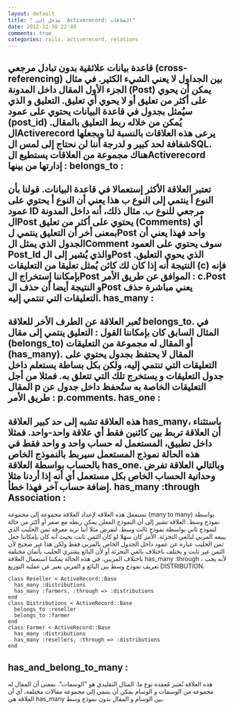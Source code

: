 ```yaml
---
layout: default
title: " مدخل إلى  Activerecord: العلاقات"
date: 2012-12-30 22:49
comments: true
categories: rails, activerecord, relations
---
```


قاعدة بيانات علائقية بدون تبادل مرجعي (cross-referencing) بين الجداول  لا يعني الشيء الكثير. في مثال الجزء الأول المقال داخل المدونة (Post) يمكن أن يحوي على أكثر من تعليق أو لا يحوي أي تعليق. التعليق و الذي سيُمثل بجدول في قاعدة البيانات يحتوي على عمود (post_id) يُمكن من خلاله ربط التعليق بالمقال. الActiverecord يرعى هذه العلاقات بالنسبة لنا ويجعلها شفافة لحد كبير و لدرجة أننا لن نحتاج إلى لمس الSQL.
هناك مجموعة من العلاقات يستطيع الActiverecord إدارتها من بينها :
belongs_to : 
-------------
تعتبر العلاقة الأكثر إستعمالا في قاعدة البيانات. قولنا بأن النوع أ ينتمي إلى النوع ب هذا يعني أن النوع أ يحتوي على عمود ID مرجعي للنوع ب. مثال ذلك، أنه داخل المدونة الPost يحتوي على أكثر من تعليق (Comments) أي بمعنى أخر أن التعليق ينتمي لPost واحد فهذا يعني أن الجدول الذي يمثل الComment سوف يحتوي على العمود Post_Id والذي يُشير إلى الPost الذي يحوي التعليق. النتيجة أنه إذا كان لك كائن يُمثل تعليقا من التعليقات (c)  فإنه بإمكاننا إستخراج الPost الموافق عن طريق الأمر : c.Post و النتيجة أيضا أن حذف الPost يعني مباشرة حذف التعليقات التي تنتمي إليه.
has_many : 
-------------
تُعبر العلاقة عن الطرف الأخر للعلاقة belongs_to. في المثال السابق كان بإمكاننا القول : التعليق ينتمي إلى مقال (belongs_to) أو المقال له مجموعة من التعليقات (has_many). المقال لا يحتفظ بجدول يحتوي على التعليقات التي تنتمي إليه، ولكن بكل بساطة يستعلم داخل جدول التعليقات و يستخرج تلك التي تتعلق به. فمثلا من أجل المقال p التعليقات الخاصة به ستُحفظ داخل جدول عن طريق الأمر : p.comments.
has_one : 
-------------
هذه العلاقة تشبه إلى حد كبير العلاقة has_many، باستثناء أن العلاقة تربط بين كائنين فقط أي علاقة واحد-واحد. فمثلا داخل تطبيق،  المستعمل له حساب واحد و واحد فقط في هذه الحالة نموذج المستعمل سيربط بالنموذج الخاص بالحساب بواسطة العلاقة has_one. وبالتالي العلاقة تفرض وحدانية الحساب الخاص بكل مستعمل أي أنه إذا أردنا مثلا إضافة 
حساب آخر فهذا خطأ.
has_many :through Association :
-----------------------------------
 تستعمل هذه العلاقة لإعداد العلاقة مجموعة إلى مجموعة (many to many) بواسطة نموذج وسط. العلاقة تشير إلى أن النموذج المعلن يمكن ربطه مع صفر أو أكثر من حالة لنموذج ثاني بواسطة نموذج ثالث وسط. لنفرض مثلا أننا نريد معرفة ثمن الحليب الذي يبيعه المربي لبائعي التجزئة. الأمر كان سهلا لو كان الثمن ثابت بحيث أنه كان بإمكاننا جعل ثمن الحليب عبارة عن عمود داخل الجدول الخاص بالمربي فقط  ولكن هذا غير صحيح لأن الثمن غير ثابت و يختلف باختلاف بائعي التجزئة أو لأن البائع يشتري الحليب بأثمان مختلفة باختلاف المربين، في هذه الحالة يمكننا استعمال العلاقة    has_many :through ، لأنه يجب تعريف نموذج وسط بين البائع و المربي يعبر عن عملية التوزيع DISTRIBUTION.
		 	 	 	
```		
class Reseller < ActiveRecord::Base
  has_many :distributions
  has_many :farmers, :through => :distributions
end
class Distributions < ActiveRecord::Base    
  belongs_to :reseller
  belongs_to :farmer
end
class Farmer < ActiveRecord::Base
  has_many :distributions
  has_many :resellers, :through => :distributions
end
``` 
  has_and_belong_to_many : 
----------------------------
هذه العلاقة تُعتبر مُعقدة نوع ما. المثال التقليدي هو "الوسمات". بمعنى أن المقال له مجموعة من الوسمات و الوسام يمكن أن ينتمي إلى مجموعة مقالات مختلفة، أي أن العلاقة  هي has_many بين الوسام و المقال بدون نموذج وسط. 

